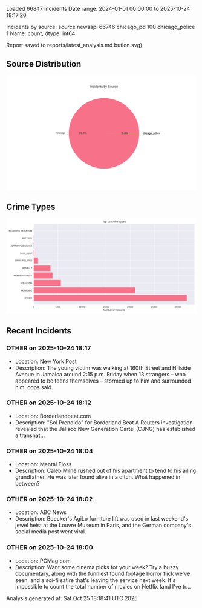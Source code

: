 
Loaded 66847 incidents
Date range: 2024-01-01 00:00:00 to 2025-10-24 18:17:20

Incidents by source:
source
newsapi           66746
chicago_pd          100
chicago_police        1
Name: count, dtype: int64

Report saved to reports/latest_analysis.md
bution.svg)

## Source Distribution
![Source Distribution](images/source_distribution.svg)

## Crime Types
![Crime Types](images/crime_types.svg)

## Recent Incidents

### OTHER on 2025-10-24 18:17
- Location: New York Post
- Description: The young victim was walking at 160th Street and Hillside Avenue in Jamaica around 2:15 p.m. Friday when 13 strangers – who appeared to be teens themselves – stormed up to him and surrounded him, cops said.


### OTHER on 2025-10-24 18:12
- Location: Borderlandbeat.com
- Description: "Sol Prendido" for Borderland Beat A Reuters investigation revealed that the Jalisco New Generation Cartel (CJNG) has established a transnat...


### OTHER on 2025-10-24 18:04
- Location: Mental Floss
- Description: Caleb Milne rushed out of his apartment to tend to his ailing grandfather. He was later found alive in a ditch. What happened in between?


### OTHER on 2025-10-24 18:02
- Location: ABC News
- Description: Boecker's AgiLo furniture lift was used in last weekend's jewel heist at the Louvre Museum in Paris, and the German company's social media post went viral.


### OTHER on 2025-10-24 18:00
- Location: PCMag.com
- Description: Want some cinema picks for your week? Try a buzzy documentary, along with the funniest found footage horror flick we've seen, and a sci-fi satire that's leaving the service next week.
It's impossible to count the total number of movies on Netflix (and I've tr…

Analysis generated at: Sat Oct 25 18:18:41 UTC 2025
